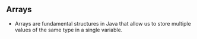 ## Arrays
- Arrays are fundamental structures in Java that allow us to store multiple values of the same type in a single variable.
